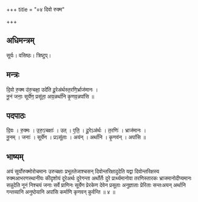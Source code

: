 +++
title = "०४ दिवो रुक्म"

+++
## अधिमन्त्रम्
सूर्यः। वसिष्ठः। त्रिष्टुप्।

## मन्त्रः
दि॒वो रु॒क्म उ॑रु॒चक्षा॒ उदे॑ति दू॒रेअ॑र्थस्त॒रणि॒र्भ्राज॑मानः ।  
नू॒नं जनाः॒ सूर्ये॑ण॒ प्रसू॑ता॒ अय॒न्नर्था॑नि कृ॒णव॒न्नपां॑सि ॥

## पदपाठः
दि॒वः । रु॒क्मः । उ॒रु॒ऽचक्षाः॑ । उत् । ए॒ति॒ । दू॒रेऽअ॑र्थः । त॒रणिः॑ । भ्राज॑मानः ।  
नू॒नम् । जनाः॑ । सूर्ये॑ण । प्रऽसू॑ताः । अय॑न् । अर्था॑नि । कृ॒णव॑न् । अपां॑सि ॥

## भाष्यम्
अयं सूर्योरुक्मोरोचमानः उरुचक्षाः प्रभूततेजाश्चसन् दिवोन्तरिक्षादुदेति यद्वा दिवोन्तरिक्षस्य रुक्मआभरणस्थानीयः कीदृशोयं दूरेअर्थः दुरेगन्ता अर्थोर्तेः दुरे प्रार्थ्यमानोवा तरणिस्तारकः भ्राजमानोदीप्यमानः सन्नुदेति नूनं निश्चयं जनाः सर्वे प्राणिनः सूर्येण प्रेरकेण देवेन प्रसूताः अनुज्ञाताः प्रेरिताः सन्तःअयन् अर्थानि गन्तव्यानि अनुष्ठेयानि अपांसि कर्माणि कृणवन् कुर्वन्ति ॥ ४ ॥